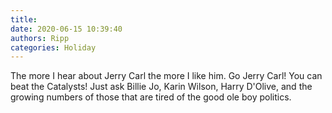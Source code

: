 ```yaml
---
title: 
date: 2020-06-15 10:39:40
authors: Ripp
categories: Holiday
---
```


 The more I hear about Jerry Carl the more I like him.
Go Jerry Carl!
You can beat the Catalysts!  Just ask Billie Jo, Karin Wilson, Harry D'Olive, and the growing numbers of those that are tired of the good ole boy politics.